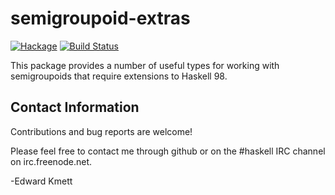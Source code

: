 semigroupoid-extras
===================

[![Hackage](https://img.shields.io/hackage/v/semigroupoid-extras.svg)](https://hackage.haskell.org/package/semigroupoid-extras) [![Build Status](https://secure.travis-ci.org/ekmett/semigroupoid-extras.png?branch=master)](http://travis-ci.org/ekmett/semigroupoid-extras)

This package provides a number of useful types for working with semigroupoids that require extensions to Haskell 98.

Contact Information
-------------------

Contributions and bug reports are welcome!

Please feel free to contact me through github or on the #haskell IRC channel on irc.freenode.net.

-Edward Kmett
